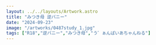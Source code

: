 ```yaml
---
layout: ../../layouts/Artwork.astro
title: "みつき母 逆バニー"
date: "2024-09-23"
image: "/artworks/0487study_1.jpg"
tags: ["R18","逆バニー","みつき母","う゛ぁんぱいあちゃんねる"]
---
```


